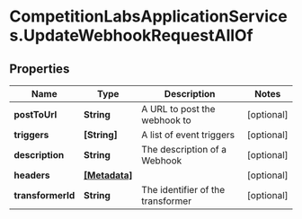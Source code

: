 # CompetitionLabsApplicationServices.UpdateWebhookRequestAllOf

## Properties

Name | Type | Description | Notes
------------ | ------------- | ------------- | -------------
**postToUrl** | **String** | A URL to post the webhook to | [optional] 
**triggers** | **[String]** | A list of event triggers | [optional] 
**description** | **String** | The description of a Webhook | [optional] 
**headers** | [**[Metadata]**](Metadata.md) |  | [optional] 
**transformerId** | **String** | The identifier of the transformer | [optional] 


